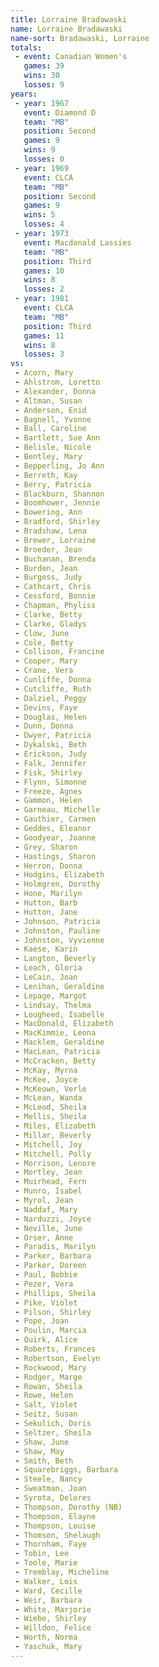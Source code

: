 ```yaml
---
title: Lorraine Bradawaski
name: Lorraine Bradawaski
name-sort: Bradawaski, Lorraine
totals:
 - event: Canadian Women's
   games: 39
   wins: 30
   losses: 9
years:
 - year: 1967
   event: Diamond D
   team: "MB"
   position: Second
   games: 9
   wins: 9
   losses: 0
 - year: 1969
   event: CLCA
   team: "MB"
   position: Second
   games: 9
   wins: 5
   losses: 4
 - year: 1973
   event: Macdonald Lassies
   team: "MB"
   position: Third
   games: 10
   wins: 8
   losses: 2
 - year: 1981
   event: CLCA
   team: "MB"
   position: Third
   games: 11
   wins: 8
   losses: 3
vs:
 - Acorn, Mary
 - Ahlstrom, Loretto
 - Alexander, Donna
 - Altman, Susan
 - Anderson, Enid
 - Bagnell, Yvonne
 - Ball, Caroline
 - Bartlett, Sue Ann
 - Belisle, Nicole
 - Bentley, Mary
 - Bepperling, Jo Ann
 - Berreth, Kay
 - Berry, Patricia
 - Blackburn, Shannon
 - Boomhower, Jennie
 - Bowering, Ann
 - Bradford, Shirley
 - Bradshaw, Lena
 - Brewer, Lorraine
 - Broeder, Jean
 - Buchanan, Brenda
 - Burden, Jean
 - Burgess, Judy
 - Cathcart, Chris
 - Cessford, Bonnie
 - Chapman, Phyliss
 - Clarke, Betty
 - Clarke, Gladys
 - Clow, June
 - Cole, Betty
 - Collison, Francine
 - Cooper, Mary
 - Crane, Vera
 - Cunliffe, Donna
 - Cutcliffe, Ruth
 - Dalziel, Peggy
 - Devins, Faye
 - Douglas, Helen
 - Dunn, Donna
 - Dwyer, Patricia
 - Dykalski, Beth
 - Erickson, Judy
 - Falk, Jennifer
 - Fisk, Shirley
 - Flynn, Simonne
 - Freeze, Agnes
 - Gammon, Helen
 - Garneau, Michelle
 - Gauthier, Carmen
 - Geddes, Eleanor
 - Goodyear, Joanne
 - Grey, Sharon
 - Hastings, Sharon
 - Herron, Donna
 - Hodgins, Elizabeth
 - Holmgren, Dorothy
 - Hone, Marilyn
 - Hutton, Barb
 - Hutton, Jane
 - Johnson, Patricia
 - Johnston, Pauline
 - Johnston, Vyvienne
 - Kaese, Karin
 - Langton, Beverly
 - Leach, Gloria
 - LeCain, Joan
 - Lenihan, Geraldine
 - Lepage, Margot
 - Lindsay, Thelma
 - Lougheed, Isabelle
 - MacDonald, Elizabeth
 - MacKimmie, Leona
 - Macklem, Geraldine
 - MacLean, Patricia
 - McCracken, Betty
 - McKay, Myrna
 - McKee, Joyce
 - McKeown, Verle
 - McLean, Wanda
 - McLeod, Sheila
 - Mellis, Sheila
 - Miles, Elizabeth
 - Millar, Beverly
 - Mitchell, Joy
 - Mitchell, Polly
 - Morrison, Lenore
 - Mortley, Jean
 - Muirhead, Fern
 - Munro, Isabel
 - Myrol, Jean
 - Naddaf, Mary
 - Narduzzi, Joyce
 - Neville, June
 - Orser, Anne
 - Paradis, Marilyn
 - Parker, Barbara
 - Parker, Doreen
 - Paul, Bobbie
 - Pezer, Vera
 - Phillips, Sheila
 - Pike, Violet
 - Pilson, Shirley
 - Pope, Joan
 - Poulin, Marcia
 - Quirk, Alice
 - Roberts, Frances
 - Robertson, Evelyn
 - Rockwood, Mary
 - Rodger, Marge
 - Rowan, Sheila
 - Rowe, Helen
 - Salt, Violet
 - Seitz, Susan
 - Sekulich, Doris
 - Seltzer, Sheila
 - Shaw, June
 - Shaw, May
 - Smith, Beth
 - Squarebriggs, Barbara
 - Steele, Nancy
 - Sweatman, Joan
 - Syrota, Delores
 - Thompson, Dorothy (NB)
 - Thompson, Elayne
 - Thompson, Louise
 - Thomson, Shelaugh
 - Thornham, Faye
 - Tobin, Lee
 - Toole, Marie
 - Tremblay, Micheline
 - Walker, Lois
 - Ward, Cecille
 - Weir, Barbara
 - White, Marjorie
 - Wiebe, Shirley
 - Willdon, Felice
 - Worth, Norma
 - Yaschuk, Mary
---
```

